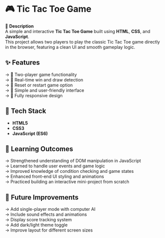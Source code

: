 # 🎮 Tic Tac Toe Game

📖 **Description**  
A simple and interactive **Tic Tac Toe Game** built using **HTML**, **CSS**, and **JavaScript**.  
This project allows two players to play the classic Tic Tac Toe game directly in the browser, featuring a clean UI and smooth gameplay logic.

## ✨ **Features**
-> 🎯 Two-player game functionality  
-> 🧠 Real-time win and draw detection  
-> 🔄 Reset or restart game option  
-> 🎨 Simple and user-friendly interface  
-> 📱 Fully responsive design  

## 🧩 **Tech Stack**
- **HTML5**  
- **CSS3**  
- **JavaScript (ES6)**

## 🧠 **Learning Outcomes**
-> Strengthened understanding of DOM manipulation in JavaScript  
-> Learned to handle user events and game logic  
-> Improved knowledge of condition checking and game states  
-> Enhanced front-end UI styling and animations  
-> Practiced building an interactive mini-project from scratch  

## 🚀 **Future Improvements**
-> Add single-player mode with computer AI  
-> Include sound effects and animations  
-> Display score tracking system  
-> Add dark/light theme toggle  
-> Improve layout for different screen sizes  

